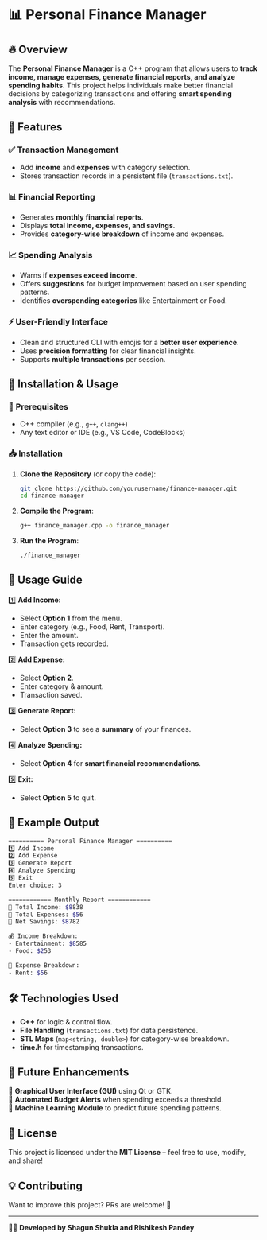 # 📊 Personal Finance Manager

## 🔥 Overview
The **Personal Finance Manager** is a C++ program that allows users to **track income, manage expenses, generate financial reports, and analyze spending habits**. This project helps individuals make better financial decisions by categorizing transactions and offering **smart spending analysis** with recommendations.

## 🚀 Features
### ✅ **Transaction Management**
- Add **income** and **expenses** with category selection.
- Stores transaction records in a persistent file (`transactions.txt`).

### 📊 **Financial Reporting**
- Generates **monthly financial reports**.
- Displays **total income, expenses, and savings**.
- Provides **category-wise breakdown** of income and expenses.

### 📈 **Spending Analysis**
- Warns if **expenses exceed income**.
- Offers **suggestions** for budget improvement based on user spending patterns.
- Identifies **overspending categories** like Entertainment or Food.

### ⚡ **User-Friendly Interface**
- Clean and structured CLI with emojis for a **better user experience**.
- Uses **precision formatting** for clear financial insights.
- Supports **multiple transactions** per session.

## 📂 Installation & Usage
### 🔧 **Prerequisites**
- C++ compiler (e.g., `g++`, `clang++`)
- Any text editor or IDE (e.g., VS Code, CodeBlocks)

### 📥 **Installation**
1. **Clone the Repository** (or copy the code):
   ```sh
   git clone https://github.com/yourusername/finance-manager.git
   cd finance-manager
   ```
2. **Compile the Program**:
   ```sh
   g++ finance_manager.cpp -o finance_manager
   ```
3. **Run the Program**:
   ```sh
   ./finance_manager
   ```

## 📜 Usage Guide
1️⃣ **Add Income:**
   - Select **Option 1** from the menu.
   - Enter category (e.g., Food, Rent, Transport).
   - Enter the amount.
   - Transaction gets recorded.

2️⃣ **Add Expense:**
   - Select **Option 2**.
   - Enter category & amount.
   - Transaction saved.

3️⃣ **Generate Report:**
   - Select **Option 3** to see a **summary** of your finances.

4️⃣ **Analyze Spending:**
   - Select **Option 4** for **smart financial recommendations**.

5️⃣ **Exit:**
   - Select **Option 5** to quit.

## 📄 Example Output
```sh
========== Personal Finance Manager ==========
1️⃣ Add Income
2️⃣ Add Expense
3️⃣ Generate Report
4️⃣ Analyze Spending
5️⃣ Exit
Enter choice: 3

============ Monthly Report ============
📌 Total Income: $8838
📌 Total Expenses: $56
📌 Net Savings: $8782

💰 Income Breakdown:
- Entertainment: $8585
- Food: $253

💸 Expense Breakdown:
- Rent: $56
```

## 🛠 Technologies Used
- **C++** for logic & control flow.
- **File Handling** (`transactions.txt`) for data persistence.
- **STL Maps** (`map<string, double>`) for category-wise breakdown.
- **time.h** for timestamping transactions.

## 🎯 Future Enhancements
🔹 **Graphical User Interface (GUI)** using Qt or GTK.  
🔹 **Automated Budget Alerts** when spending exceeds a threshold.  
🔹 **Machine Learning Module** to predict future spending patterns.  

## 📌 License
This project is licensed under the **MIT License** – feel free to use, modify, and share!

## 💡 Contributing
Want to improve this project? PRs are welcome! 🎉

---

👨‍💻 **Developed by Shagun Shukla and Rishikesh Pandey**

